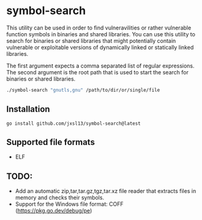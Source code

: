 # symbol-search

This utility can be used in order to find vulneravilities or rather vulnerable function symbols in binaries and shared libraries.
You can use this utility to search for binaries or shared libraries that might potentially contain vulnerable or exploitable
versions of dynamically linked or statically linked libraries.

The first argument expects a comma separated list of regular expressions.
The second argument is the root path that is used to start the search for binaries or shared libraries.
```sh
./symbol-search "gnutls,gnu" /path/to/dir/or/single/file
```

## Installation

```shell
go install github.com/jxsl13/symbol-search@latest
```


## Supported file formats
 - ELF

## TODO:

- Add an automatic zip,tar,tar.gz,tgz,tar.xz file reader that extracts files in memory and checks their symbols.
- Support for the Windows file format: COFF (https://pkg.go.dev/debug/pe)